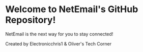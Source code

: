 # Welcome to NetEmail's GitHub Repository!
NetEmail is the next way for you to stay connected!

Created by Electronicchris1 & Oliver's Tech Corner
